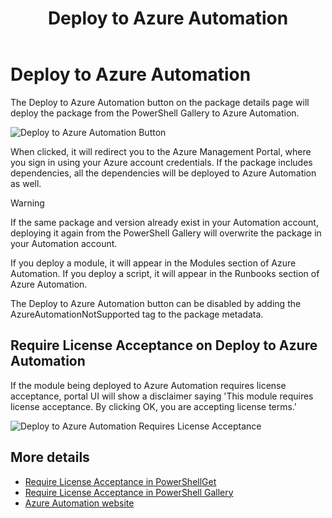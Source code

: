 ﻿---
ms.date:  06/12/2017
contributor:  JKeithB
keywords:  gallery,powershell,cmdlet,psgallery
title:  Deploy to Azure Automation
---
# Deploy to Azure Automation

The Deploy to Azure Automation button on the package details page will deploy the package from the PowerShell Gallery to Azure Automation.

![Deploy to Azure Automation Button](../../Images/DeployToAzureAutomationButton.png)

When clicked, it will redirect you to the Azure Management Portal, where you sign in using your Azure account credentials.
If the package includes dependencies, all the dependencies will be deployed to Azure Automation as well.

> [!WARNING]
> If the same package and version already exist in your Automation account,
> deploying it again from the PowerShell Gallery will overwrite the package in your Automation account.

If you deploy a module, it will appear in the Modules section of Azure Automation.  If you deploy a script,
it will appear in the Runbooks section of Azure Automation.

The Deploy to Azure Automation button can be disabled by adding the AzureAutomationNotSupported tag to the package metadata.

## Require License Acceptance on Deploy to Azure Automation

If the module being deployed to Azure Automation requires license acceptance, portal UI will show a disclaimer saying 'This module requires license acceptance. By clicking OK, you are accepting license terms.'

![Deploy to Azure Automation Requires License Acceptance](../../Images/DeployToAzureAutomationRequireLicenseAcceptanceDisclaimer.png)

## More details

- [Require License Acceptance in PowerShellGet](../../concepts/module-license-acceptance.md)
- [Require License Acceptance in PowerShell Gallery](items-that-require-license-acceptance.md)
- [Azure Automation website](http://azure.microsoft.com/services/automation/)
